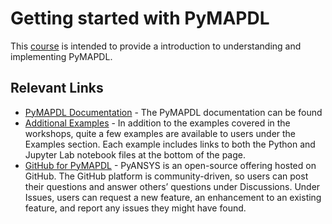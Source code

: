 # Getting started with PyMAPDL

This [course](https://innovationspace.ansys.com/product/getting-started-with-ansys-pymapdl/) is intended to provide a introduction to understanding and implementing PyMAPDL.

## Relevant Links

* [PyMAPDL Documentation](https://mapdl.docs.pyansys.com/version/stable/) - The PyMAPDL documentation can be found
* [Additional Examples](https://mapdl.docs.pyansys.com/version/stable/examples/index.html) - In addition to the examples covered in the workshops, quite a few examples are available to users under the Examples section. Each example includes links to both the Python and Jupyter Lab notebook files at the bottom of the page.
* [GitHub for PyMAPDL](https://github.com/pyansys/pymapdl) - PyANSYS is an open-source offering hosted on GitHub. The GitHub platform is community-driven, so users can post their questions and answer others’ questions under Discussions.  Under Issues, users can request a new feature, an enhancement to an existing feature, and report any issues they might have found.

